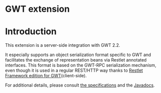 GWT extension
=============

Introduction
============

This extension is a server-side integration with GWT 2.2.

It especially supports an object serialization format specific to GWT
and facilitates the exchange of representation beans via Restlet
annotated interfaces. This format is based on the GWT-RPC serialization
mechanism, even though it is used in a regular REST/HTTP way thanks to
[Restlet Framework edition for
GWT](/learn/guide/2.1#/13-restlet/275-restlet/144-restlet.html "Restlet edition for Google Web Toolkit")(client-side).

For additional details, please consult [the
specifications](/participate#/172-restlet/g4/282-restlet.html)
and the
[Javadocs](http://restlet.org/learn/javadocs/2.1/jse/ext/org/restlet/ext/gwt/package-summary.html).

